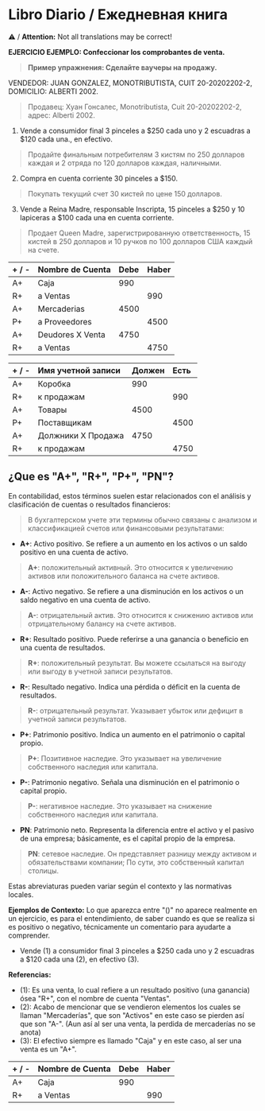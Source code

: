 # Libro Diario / Ежедневная книга
⚠️ / **Attention:** Not all translations may be correct!

**EJERCICIO EJEMPLO: Confeccionar los comprobantes de venta.** 
>**Пример упражнения: Сделайте ваучеры на продажу.**

VENDEDOR: JUAN GONZALEZ, MONOTRIBUTISTA, CUIT 20-20202202-2, DOMICILIO: ALBERTI 2002.
>Продавец: Хуан Гонсалес, Monotributista, Cuit 20-20202202-2, адрес: Alberti 2002.

1. Vende a consumidor final 3 pinceles a $250 cada uno y 2 escuadras a $120 cada una., en efectivo.
>Продайте финальным потребителям 3 кистям по 250 долларов каждая и 2 отряда по 120 долларов каждая, наличными.
2. Compra en cuenta corriente 30 pinceles a $150.
>Покупать текущий счет 30 кистей по цене 150 долларов.
3. Vende a Reina Madre, responsable Inscripta, 15 pinceles a $250 y 10 lapiceras a $100 cada una en cuenta corriente.
>Продает Queen Madre, зарегистрированную ответственность, 15 кистей в 250 долларов и 10 ручков по 100 долларов США каждый на счете.

| + / - | Nombre de Cuenta | Debe | Haber |
| :---- | :--------------- | :--- | :---- |
| A+    | Caja             | 990  |       |
| R+    | a Ventas         |      | 990   |
| A+    | Mercaderias      | 4500 |       |
| P+    | a Proveedores    |      | 4500  |
| A+    | Deudores X Venta | 4750 |       |
| R+    | a Ventas         |      | 4750  |

| + / - | Имя учетной записи | Должен | Есть |
| :---- | :----------------- | :----- | :--- |
| A+    | Коробка            | 990    |      |
| R+    | к продажам         |        | 990  |
| A+    | Товары             | 4500   |      |
| P+    | Поставщикам        |        | 4500 |
| A+    | Должники X Продажа | 4750   |      |
| R+    | к продажам         |        | 4750 |

## ¿Que es "A+", "R+", "P+", "PN"?

En contabilidad, estos términos suelen estar relacionados con el análisis y clasificación de cuentas o resultados financieros:
>В бухгалтерском учете эти термины обычно связаны с анализом и классификацией счетов или финансовыми результатами:

- **A+**: Activo positivo. Se refiere a un aumento en los activos o un saldo positivo en una cuenta de activo.
>**A+**: положительный активный. Это относится к увеличению активов или положительного баланса на счете активов.
- **A-**: Activo negativo. Se refiere a una disminución en los activos o un saldo negativo en una cuenta de activo.
>**A-**: отрицательный актив. Это относится к снижению активов или отрицательному балансу на счете активов.
- **R+**: Resultado positivo. Puede referirse a una ganancia o beneficio en una cuenta de resultados.
>**R+**: положительный результат. Вы можете ссылаться на выгоду или выгоду в учетной записи результатов.
- **R-**: Resultado negativo. Indica una pérdida o déficit en la cuenta de resultados.
>**R-**: отрицательный результат. Указывает убыток или дефицит в учетной записи результатов.
- **P+**: Patrimonio positivo. Indica un aumento en el patrimonio o capital propio.
>**P+**: Позитивное наследие. Это указывает на увеличение собственного наследия или капитала.
- **P-**: Patrimonio negativo. Señala una disminución en el patrimonio o capital propio.
>**P-**: негативное наследие. Это указывает на снижение собственного наследия или капитала.
- **PN**: Patrimonio neto. Representa la diferencia entre el activo y el pasivo de una empresa; básicamente, es el capital propio de la empresa.
>**PN**: сетевое наследие. Он представляет разницу между активом и обязательствами компании; По сути, это собственный капитал столицы.

Estas abreviaturas pueden variar según el contexto y las normativas locales.

**Ejemplos de  Contexto:** Lo que aparezca entre "()" no aparece realmente en un ejercicio, es para el entendimiento, de saber cuando es que se realiza si es positivo o negativo, técnicamente un comentario para ayudarte a comprender.
- Vende (1) a consumidor final 3 pinceles a $250 cada uno y 2 escuadras a $120 cada una (2), en efectivo (3).

**Referencias:**
- (1): Es una venta, lo cual refiere a un resultado positivo (una ganancia) ósea "R+", con el nombre de cuenta "Ventas".
- (2): Acabo de mencionar que se vendieron elementos los cuales se llaman "Mercaderías", que son "Activos" en este caso se pierden así que son "A-". (Aun así al ser una venta, la perdida de mercaderías no se anota)
- (3): El efectivo siempre es llamado "Caja" y en este caso, al ser una venta es un "A+".

| + / - | Nombre de Cuenta | Debe | Haber |
| :---- | :--------------- | :--- | :---- |
| A+    | Caja             | 990  |       |
| R+    | a Ventas         |      | 990   
